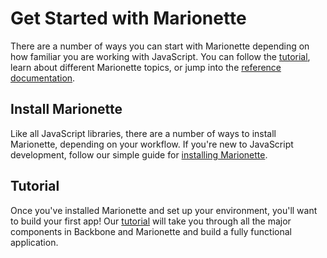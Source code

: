 # Get Started with Marionette

There are a number of ways you can start with Marionette depending on how
familiar you are working with JavaScript. You can follow the
[tutorial][tutorial], learn about different Marionette topics, or jump into the
[reference documentation][docs].


## Install Marionette

Like all JavaScript libraries, there are a number of ways to install Marionette,
depending on your workflow. If you're new to JavaScript development, follow our
simple guide for [installing Marionette][installing].


## Tutorial

Once you've installed Marionette and set up your environment, you'll want to
build your first app! Our [tutorial][tutorial] will take you through all the
major components in Backbone and Marionette and build a fully functional
application.


[tutorial]: ./getting_started/first_app/README.md "Marionette tutorial"
[docs]: http://marionettejs.com/docs/current "Reference documentation"
[installing]: ./getting_started/installing_marionette.md
